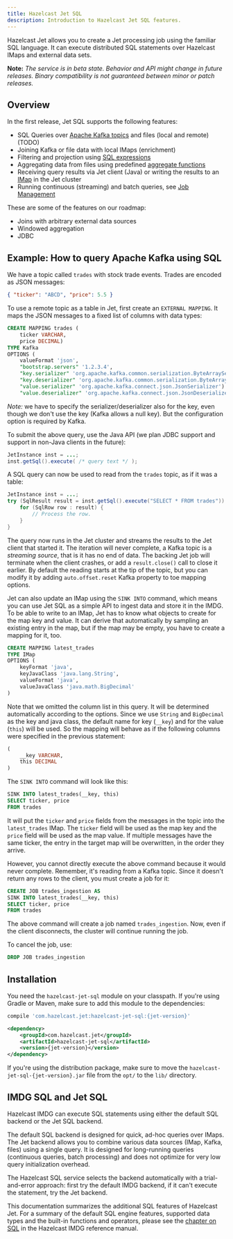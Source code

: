 ```yaml
---
title: Hazelcast Jet SQL
description: Introduction to Hazelcast Jet SQL features.
---
```


Hazelcast Jet allows you to create a Jet processing job using the
familiar SQL language. It can execute distributed SQL statements over
Hazelcast IMaps and external data sets.

**Note:** _The service is in beta state. Behavior and API might change
in future releases. Binary compatibility is not guaranteed between minor
or patch releases._

## Overview

In the first release, Jet SQL supports the following features:

- SQL Queries over [Apache Kafka topics](kafka-connector.md) and files
(local and remote) (TODO)
- Joining Kafka or file data with local IMaps (enrichment)
- Filtering and projection using [SQL
expressions](https://docs.hazelcast.org/docs/{imdg-version}/manual/html-single/index.html#expressions)
- Aggregating data from files using predefined [aggregate
functions](basic-commands#aggregation-functions)
- Receiving query results via Jet client (Java) or writing the results
to an [IMap](imap-connector.md) in the Jet cluster
- Running continuous (streaming) and batch queries, see
[Job Management](job-management.md)

These are some of the features on our roadmap:

- Joins with arbitrary external data sources
- Windowed aggregation
- JDBC

## Example: How to query Apache Kafka using SQL

We have a topic called `trades` with stock trade events. Trades are
encoded as JSON messages:

```json
{ "ticker": "ABCD", "price": 5.5 }
```

To use a remote topic as a table in Jet, first create an `EXTERNAL
MAPPING`. It maps the JSON messages to a fixed list of columns with
data types:

```sql
CREATE MAPPING trades (
    ticker VARCHAR,
    price DECIMAL)
TYPE Kafka
OPTIONS (
    valueFormat 'json',
    "bootstrap.servers" '1.2.3.4',
    "key.serializer" 'org.apache.kafka.common.serialization.ByteArraySerializer',
    "key.deserializer" 'org.apache.kafka.common.serialization.ByteArrayDeserializer',
    "value.serializer" 'org.apache.kafka.connect.json.JsonSerializer')
    "value.deserializer" 'org.apache.kafka.connect.json.JsonDeserializer',
```

_Note:_ we have to specify the serializer/deserializer also for the key,
even though we don't use the key (Kafka allows a null key). But the
configuration option is required by Kafka.

To submit the above query, use the Java API (we plan JDBC support and
support in non-Java clients in the future):

```java
JetInstance inst = ...;
inst.getSql().execute( /* query text */ );
```

A SQL query can now be used to read from the `trades` topic, as if it
was a table:

```java
JetInstance inst = ...;
try (SqlResult result = inst.getSql().execute("SELECT * FROM trades")) {
    for (SqlRow row : result) {
        // Process the row.
    }
}
```

The query now runs in the Jet cluster and streams the results to the Jet
client that started it. The iteration will never complete, a Kafka topic
is a _streaming source_, that is it has no end of data. The backing Jet
job will terminate when the client crashes, or add a `result.close()`
call to close it earlier. By default the reading starts at the tip of
the topic, but you can modify it by adding `auto.offset.reset` Kafka
property to toe mapping options.

Jet can also update an IMap using the `SINK INTO` command, which means
you can use Jet SQL as a simple API to ingest data and store it in the
IMDG. To be able to write to an IMap, Jet has to know what objects to
create for the map key and value. It can derive that automatically by
sampling an existing entry in the map, but if the map may be empty, you
have to create a mapping for it, too.

```sql
CREATE MAPPING latest_trades
TYPE IMap
OPTIONS (
    keyFormat 'java',
    keyJavaClass 'java.lang.String',
    valueFormat 'java',
    valueJavaClass 'java.math.BigDecimal'
)
```

Note that we omitted the column list in this query. It will be
determined automatically according to the options. Since we use `String`
and `BigDecimal` as the key and java class, the default name for key
(`__key`) and for the value (`this`) will be used. So the mapping will
behave as if the following columns were specified in the previous
statement:

```sql
(
    __key VARCHAR,
    this DECIMAL
)
```

The `SINK INTO` command will look like this:

```sql
SINK INTO latest_trades(__key, this)
SELECT ticker, price
FROM trades
```

It will put the `ticker` and `price` fields from the messages in the
topic into the `latest_trades` IMap. The `ticker` field will be used as
the map key and the `price` field will be used as the map value. If
multiple messages have the same ticker, the entry in the target map will
be overwritten, in the order they arrive.

However, you cannot directly execute the above command because it would
never complete. Remember, it's reading from a Kafka topic. Since it
doesn't return any rows to the client, you must create a job for it:

```sql
CREATE JOB trades_ingestion AS
SINK INTO latest_trades(__key, this)
SELECT ticker, price
FROM trades
```

The above command will create a job named `trades_ingestion`. Now, even
if the client disconnects, the cluster will continue running the job.

To cancel the job, use:

```sql
DROP JOB trades_ingestion
```

## Installation

You need the `hazelcast-jet-sql` module on your classpath. If you're
using Gradle or Maven, make sure to add this module to the dependencies:

<!--DOCUSAURUS_CODE_TABS-->

<!--Gradle-->

```groovy
compile 'com.hazelcast.jet:hazelcast-jet-sql:{jet-version}'
```

<!--Maven-->

```xml
<dependency>
    <groupId>com.hazelcast.jet</groupId>
    <artifactId>hazelcast-jet-sql</artifactId>
    <version>{jet-version}</version>
</dependency>
```

<!--END_DOCUSAURUS_CODE_TABS-->

If you're using the distribution package, make sure to move the
`hazelcast-jet-sql-{jet-version}.jar` file from the `opt/` to the `lib/`
directory.

## IMDG SQL and Jet SQL

Hazelcast IMDG can execute SQL statements using either the default SQL
backend or the Jet SQL backend.

The default SQL backend is designed for quick, ad-hoc queries over
IMaps. The Jet backend allows you to combine various data sources (IMap,
Kafka, files) using a single query. It is designed for long-running
queries (continuous queries, batch processing) and does not optimize for
very low query initialization overhead.

The Hazelcast SQL service selects the backend automatically with a
trial-and-error approach: first try the default IMDG backend, if it
can't execute the statement, try the Jet backend.

This documentation summarizes the additional SQL features of Hazelcast
Jet. For a summary of the default SQL engine features, supported data
types and the built-in functions and operators, please see the [chapter
on SQL](https://docs.hazelcast.org/docs/{imdg-version}/manual/html-single/index.html#sql)
in the Hazelcast IMDG reference manual.
